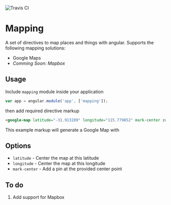 ![Travis CI](https://travis-ci.org/meerkats/mapping.svg)
# Mapping

A set of directives to map places and things with angular. Supports the following mapping solutions:

- Google Maps
- _Comming Soon: Mapbox_

## Usage

Include `mapping` module inside your application

```javascript
var app = angular.module('app', ['mapping']);
```

then add required directive markup

```html
<google-map latitude="-31.913289" longitude="115.779852" mark-center zoom="15"></google-map>
```

This example markup will generate a Google Map with

## Options

- `latitude` - Center the map at this latitude
- `longitude` - Center the map at this longitude
- `mark-center` - Add a pin at the provided center point

## To do

1. Add support for Mapbox
